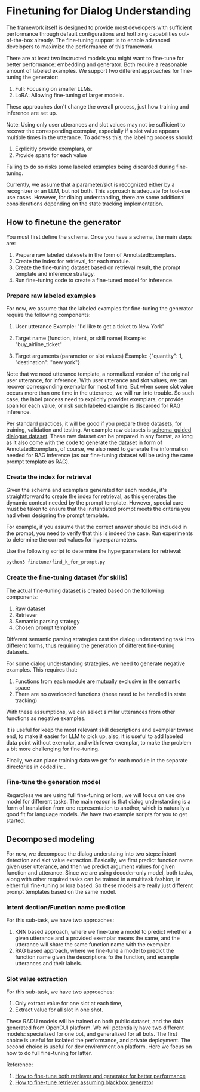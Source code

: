 # Finetuning for Dialog Understanding
  
The framework itself is designed to provide most developers with sufficient performance through default configurations and hotfixing capabilities out-of-the-box already. The fine-tuning support is to enable advanced developers to maximize the performance of this framework.

There are at least two instructed models you might want to fine-tune for better performance: embedding and generator. Both require a reasonable amount of labeled examples. We support two different approaches for fine-tuning the generator:

1. Full: Focusing on smaller LLMs.
2. LoRA: Allowing fine-tuning of larger models.

These approaches don't change the overall process, just how training and inference are set up. 

Note: Using only user utterances and slot values may not be sufficient to recover the corresponding exemplar, especially if a slot value appears multiple times in the utterance. To address this, the labeling process should:

1. Explicitly provide exemplars, or
2. Provide spans for each value

Failing to do so risks some labeled examples being discarded during fine-tuning.

Currently, we assume that a parameter/slot is recognized either by a recognizer or an LLM, but not both. This approach is adequate for tool-use use cases. However, for dialog understanding, there are some additional considerations depending on the state tracking implementation.

## How to finetune the generator
You must first define the schema. Once you have a schema, the main steps are:
1. Prepare raw labeled datesets in the form of AnnotatedExemplars.
2. Create the index for retrieval, for each module.
3. Create the fine-tuning dataset based on retrieval result, the prompt template and inference strategy.
4. Run fine-tuning code to create a fine-tuned model for inference.

### Prepare raw labeled examples
For now, we assume that the labeled examples for fine-tuning the generator require the following components:

1. User utterance 
   Example: "I'd like to get a ticket to New York"

2. Target name (function, intent, or skill name)
   Example: "buy_airline_ticket"

3. Target arguments (parameter or slot values)
   Example: {"quantity": 1, "destination": "new york"}

Note that we need utterance template, a normalized version of the original user utterance, for inference. With user utterance and slot values, we can recover corresponding exemplar for most of time. But when some slot value occurs more than one time in the utterance, we will run into trouble. So such case, the label process need to explicitly provider exemplars, or provide span for each value, or risk such labeled example is discarded for RAG inference. 

Per standard practices, it will be good if you prepare three datasets, for training, validation and testing. An example raw datasets is [schema-guided dialogue dataset](https://github.com/google-research-datasets/dstc8-schema-guided-dialogue). These raw dataset can be prepared in any format, as long as it also come with the code to generate the dataset in form of AnnotatedExemplars, of course, we also need to generate the information needed for RAG inference (as our fine-tuning dataset will be using the same prompt template as RAG).


### Create the index for retrieval
Given the schema and exemplars generated for each module, it's straightforward to create the index for retrieval, as this generates the dynamic context needed by the prompt template. However, special care must be taken to ensure that the instantiated prompt meets the criteria you had when designing the prompt template. 

For example, if you assume that the correct answer should be included in the prompt, you need to verify that this is indeed the case. Run experiments to determine the correct values for hyperparameters.

Use the following script to determine the hyperparameters for retrieval:

```bash
python3 finetune/find_k_for_prompt.py 
```

### Create the fine-tuning dataset (for skills)
The actual fine-tuning dataset is created based on the following components:
1. Raw dataset
2. Retriever
3. Semantic parsing strategy
4. Chosen prompt template

Different semantic parsing strategies cast the dialog understanding task into different forms, thus requiring the generation of different fine-tuning datasets.

For some dialog understanding strategies, we need to generate negative examples. This requires that:
1. Functions from each module are mutually exclusive in the semantic space
2. There are no overloaded functions (these need to be handled in state tracking)

With these assumptions, we can select similar utterances from other functions as negative examples.

It is useful for keep the most relevant skill descriptions and exemplar toward end, to make it easier for LLM to 
pick up, also, it is useful to add labeled data point without exemplar, and with fewer exemplar, to make the problem 
a bit more challenging for fine-tuning.

Finally, we can place training data we get for each module in the separate directories in coded in: <org>_<bot>_<lang>. 

### Fine-tune the generation model
Regardless we are using full fine-tuning or lora, we will focus on use one model for different tasks. The main reason is that dialog understanding is a form of translation from one representation to another, which is naturally a good fit for language models. We have two example scripts for you to get started.


## Decomposed modeling

For now, we decompose the dialog understaing into two steps: intent detection and slot value extraction. Basically, we first predict function name given user utterance, and then we predict argument values for given function and utterance. Since we are using decoder-only model, both tasks, along with other required tasks can be trained in a multitask fashion, in either full fine-tuning or lora based. So these models are really just different prompt templates based on the same model. 
 

### Intent dection/Function name prediction
For this sub-task, we have two approaches:
1. KNN based approach, where we fine-tune a model to predict whether a given utterance and a provided exemplar means the same, and the utterance will share the same function name with the exemplar.
2. RAG based approach, where we fine-tune a model to predict the function name given the descriptions fo the function, and example utterances and their labels.

### Slot value extraction

For this sub-task, we have two approaches:
1. Only extract value for one slot at each time,
2. Extract value for all slot in one shot. 

These RADU models will be trained on both public dataset, and the data generated from OpenCUI platform. We will potentially have two different models: specialized for one bot, and generalized for all bots. The first choice is useful for isolated the performance, and private deployment. The second choice is useful for dev environment on platform. Here we focus on how to do full fine-tuning for latter.


Reference:
1. [How to fine-tune both retriever and generator for better performance](https://arxiv.org/pdf/2310.01352.pdf)
2. [How to fine-tune retriever assuming blackbox generator](https://arxiv.org/pdf/2301.12652.pdf)

